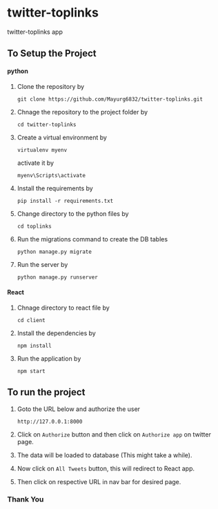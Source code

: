 # twitter-toplinks

twitter-toplinks app

## To Setup the Project

#### python

1. Clone the repository by

   ```
   git clone https://github.com/Mayurg6832/twitter-toplinks.git
   ```

2. Chnage the repository to the project folder by

   ```
   cd twitter-toplinks
   ```

3. Create a virtual environment by

   ```
   virtualenv myenv
   ```

   activate it by

   ```
   myenv\Scripts\activate
   ```

4. Install the requirements by

   ```
   pip install -r requirements.txt
   ```

5. Change directory to the python files by

   ```
   cd toplinks
   ```

6. Run the migrations command to create the DB tables

   ```
   python manage.py migrate
   ```

7. Run the server by

   ```
   python manage.py runserver
   ```

#### React

1. Chnage directory to react file by

   ```
   cd client
   ```

2. Install the dependencies by

   ```
   npm install
   ```

3. Run the application by

   ```
   npm start
   ```

## To run the project

1. Goto the URL below and authorize the user

   ```
   http://127.0.0.1:8000
   ```

2. Click on `Authorize` button and then click on `Authorize app` on twitter page.
3. The data will be loaded to database (This might take a while).
4. Now click on `All Tweets` button, this will redirect to React app.
5. Then click on respective URL in nav bar for desired page.

### Thank You

